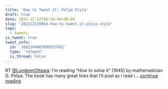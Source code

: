 ```yaml
---
title: 'How to Tweet It: Polya Style'
draft: true
date: 2022-12-12T08:54:04+00:00
slug: '202212120854-how-to-tweet-it-polya-style'
tags:
  - tweets
is_tweet: true
tweet_info:
  id: '1602104463090933762'
  type: 'retweet'
  is_thread: False
---
```




RT [@LundeenOttawa](https://x.com/LundeenOttawa): I’m reading “How to solve it” (1945) by mathematician G. Polya. The book has many great lines that I’ll post as I read i… [continue reading](https://x.com/sytelus/status/1602104463090933762)
